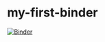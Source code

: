 # my-first-binder
[![Binder](https://mybinder.org/badge_logo.svg)](https://mybinder.org/v2/gh/jgy026/my-first-binder/HEAD)
